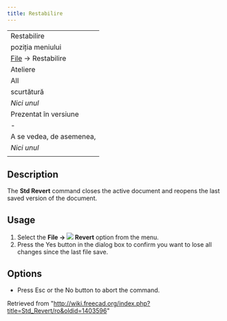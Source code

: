 ```yaml
---
title: Restabilire
---
```

|  |
| --- |
| Restabilire |
| poziția meniului |
| [File](/Std_File_Menu/ro "Std File Menu/ro") → Restabilire |
| Ateliere |
| All |
| scurtătură |
| *Nici unul* |
| Prezentat în versiune |
| - |
| A se vedea, de asemenea, |
| *Nici unul* |
|  |

## Description

The **Std Revert** command closes the active document and reopens the last saved version of the document.

## Usage

1. Select the **File → ![](/images/Std_Revert.svg) Revert** option from the menu.
2. Press the Yes button in the dialog box to confirm you want to lose all changes since the last file save.

## Options

* Press Esc or the No button to abort the command.

Retrieved from "<http://wiki.freecad.org/index.php?title=Std_Revert/ro&oldid=1403596>"